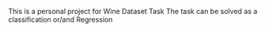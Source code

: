 This is a personal project for Wine Dataset Task
The task can be solved as a classification or/and Regression
